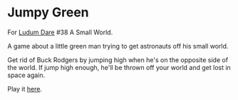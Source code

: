 Jumpy Green
===========

For [Ludum Dare](http://ldjam.com) #38 A Small World.

A game about a little green man trying to get astronauts off his small world.

Get rid of Buck Rodgers by jumping high when he's on the opposite side
of the world. If jump high enough, he'll be thrown off your world and get
lost in space again.

Play it [here](http://hhsw.de/sites/proto/ld38/).
